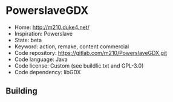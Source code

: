 # PowerslaveGDX

- Home: http://m210.duke4.net/
- Inspiration: Powerslave
- State: beta
- Keyword: action, remake, content commercial
- Code repository: https://gitlab.com/m210/PowerslaveGDX.git
- Code language: Java
- Code license: Custom (see buildlic.txt and GPL-3.0)
- Code dependency: libGDX

## Building
